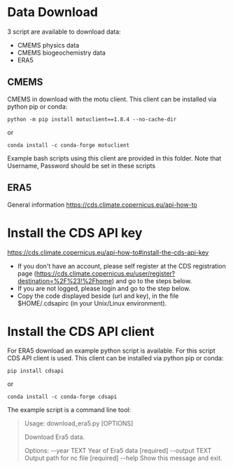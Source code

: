 # Data Download

3 script are available to download data:
- CMEMS physics data
- CMEMS biogeochemistry data
- ERA5

## CMEMS

CMEMS in download with the motu client. This client can be installed via python pip or conda:
	
	python -m pip install motuclient==1.8.4 --no-cache-dir

or

	conda install -c conda-forge motuclient

Example bash scripts using this client are provided in this folder. Note that Username, Password should be set in these scripts

## ERA5

General information
https://cds.climate.copernicus.eu/api-how-to 

# Install the CDS API key
https://cds.climate.copernicus.eu/api-how-to#install-the-cds-api-key
- If you don't have an account, please self register at the CDS registration page (https://cds.climate.copernicus.eu/user/register?destination=%2F%23!%2Fhome) and go to the steps below.
- If you are not logged, please login and go to the step below.
- Copy the code displayed beside (url and key), in the file $HOME/.cdsapirc (in your Unix/Linux environment).

# Install the CDS API client

For ERA5 download an example python script is available. For this script CDS API client is used. This client can be installed via python pip or conda:

	pip install cdsapi

or

	conda install -c conda-forge cdsapi

The example script is a command line tool:

> Usage: download_era5.py [OPTIONS]
> 
> Download Era5 data.
>
> Options:
>   --year TEXT    Year of Era5 data  [required]
>   --output TEXT  Output path for nc file  [required]
>   --help         Show this message and exit.

